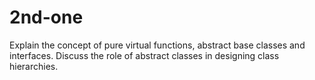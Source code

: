 # 2nd-one
Explain the concept of pure virtual functions, abstract base classes and interfaces. Discuss the  role of abstract classes in designing class hierarchies.
